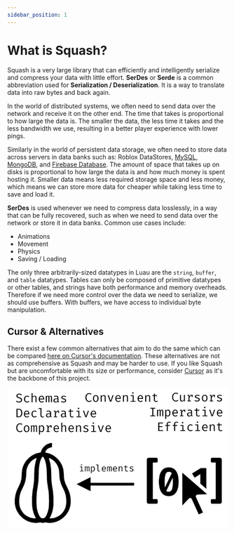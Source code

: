 ```yaml
---
sidebar_position: 1
---
```


# What is Squash?

Squash is a very large library that can efficiently and intelligently serialize and compress your data with little effort. **SerDes** or **Serde** is a common abbreviation used for **Serialization / Deserialization**. It is a way to translate data into raw bytes and back again.

In the world of distributed systems, we often need to send data over the network and receive it on the other end. The time that takes is proportional to how large the data is. The smaller the data, the less time it takes and the less bandwidth we use, resulting in a better player experience with lower pings.

Similarly in the world of persistent data storage, we often need to store data across servers in data banks such as: Roblox DataStores, [MySQL](https://www.mysql.com), [MongoDB](https://www.mongodb.com), and [Firebase Database](https://firebase.google.com/docs/database/). The amount of space that takes up on disks is proportional to how large the data is and how much money is spent hosting it. Smaller data means less required storage space and less money, which means we can store more data for cheaper while taking less time to save and load it.

**SerDes** is used whenever we need to compress data losslessly, in a way that can be fully recovered, such as when we need to send data over the network or store it in data banks. Common use cases include:
- Animations
- Movement
- Physics
- Saving / Loading

The only three arbitrarily-sized datatypes in Luau are the `string`, `buffer`, and `table` datatypes. Tables can only be composed of primitive datatypes or other tables, and strings have both performance and memory overheads. Therefore if we need more control over the data we need to serialize, we should use buffers. With buffers, we have access to individual byte manipulation.

## Cursor & Alternatives

There exist a few common alternatives that aim to do the same which can be compared [here on Cursor's documentation](https://data-oriented-house.github.io/Cursor/docs/intro/#alternatives). These alternatives are not as comprehensive as Squash and may be harder to use. If you like Squash but are uncomfortable with its size or performance, consider [Cursor](https://data-oriented-house.github.io/Cursor/) as it's the backbone of this project.

[![Squash vs. Cursor](/SquashVsCursor.webp)](https://data-oriented-house.github.io/Cursor/)